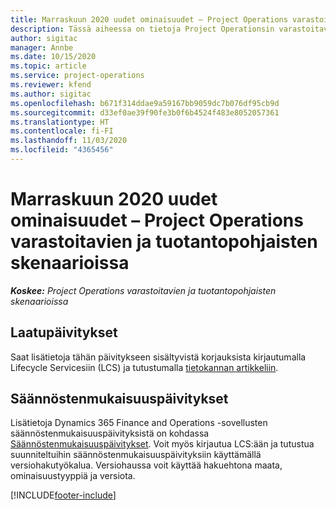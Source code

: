 ```yaml
---
title: Marraskuun 2020 uudet ominaisuudet – Project Operations varastoitavien ja tuotantopohjaisten skenaarioissa
description: Tässä aiheessa on tietoja Project Operationsin varastoitavien ja tuotantopohjaisten skenaarioiden marraskuun 2020 version päivityksissä olevia laatupäivityksiä.
author: sigitac
manager: Annbe
ms.date: 10/15/2020
ms.topic: article
ms.service: project-operations
ms.reviewer: kfend
ms.author: sigitac
ms.openlocfilehash: b671f314ddae9a59167bb9059dc7b076df95cb9d
ms.sourcegitcommit: d33ef0ae39f90fe3b0f6b4524f483e8052057361
ms.translationtype: HT
ms.contentlocale: fi-FI
ms.lasthandoff: 11/03/2020
ms.locfileid: "4365456"
---
```

# <a name="whats-new-november-2020---project-operations-for-stockedproduction-based-scenarios"></a>Marraskuun 2020 uudet ominaisuudet – Project Operations varastoitavien ja tuotantopohjaisten skenaarioissa

_**Koskee:** Project Operations varastoitavien ja tuotantopohjaisten skenaarioissa_

## <a name="quality-updates"></a>Laatupäivitykset

Saat lisätietoja tähän päivitykseen sisältyvistä korjauksista kirjautumalla Lifecycle Servicesiin (LCS) ja tutustumalla [tietokannan artikkeliin](https://fix.lcs.dynamics.com/Issue/Details?bugId=488609&amp;dbType=3&amp;qc=8251e8e1d5e2386de850599926c1adc3fec8e2ba25308036d22cdfe0a1c28fc7).

## <a name="regulatory-updates"></a>Säännöstenmukaisuuspäivitykset

Lisätietoja Dynamics 365 Finance and Operations -sovellusten säännöstenmukaisuuspäivityksistä on kohdassa [Säännöstenmukaisuuspäivitykset](https://docs.microsoft.com/dynamics365/finance/localizations/regulatory-updates). Voit myös kirjautua LCS:ään ja tutustua suunniteltuihin säännöstenmukaisuuspäivityksiin käyttämällä versiohakutyökalua. Versiohaussa voit käyttää hakuehtona maata, ominaisuustyyppiä ja versiota.


[!INCLUDE[footer-include](../../includes/footer-banner.md)]